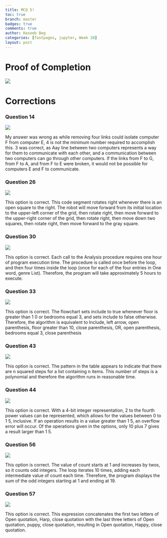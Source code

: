 ```yaml
---
title: MCQ 5!
toc: true
branch: master
badges: true
comments: true
author: Haseeb Beg
categories: [fastpages, jupyter, Week 28] 
layout: post
---
```


# Proof of Completion

![]({{site.baseurl}}/images/mcq5proof.png)

# Corrections

### Question 14
![]({{site.baseurl}}/images/mcq5q14.png)

My answer was wrong as while removing four links could isolate computer F from computer E, 4 is not the minimum number required to accomplish this. 3 was correct, as Aay line between two computers represents a way for them to communicate with each other, and a communication between two computers can go through other computers. If the links from F to G, from F to A, and from F to E were broken, it would not be possible for computers E and F to communicate.

### Question 26
![]({{site.baseurl}}/images/mcq5q26.png)

This option is correct. This code segment rotates right whenever there is an open square to the right. The robot will move forward from its initial location to the upper-left corner of the grid, then rotate right, then move forward to the upper-right corner of the grid, then rotate right, then move down two squares, then rotate right, then move forward to the gray square.

### Question 30
![]({{site.baseurl}}/images/mcq5q30.png)

This option is correct. Each call to the Analysis procedure requires one hour of program execution time. The procedure is called once before the loop, and then four times inside the loop (once for each of the four entries in One word, genre List). Therefore, the program will take approximately 5 hours to execute.

### Question 33
![]({{site.baseurl}}/images/mcq5q33.png)

This option is correct. The flowchart sets include to true whenever floor is greater than 1 0 or bedrooms equal 3, and sets include to false otherwise. Therefore, the algorithm is equivalent to Include, left arrow, open parenthesis, floor greater than 10, close parenthesis, OR, open parenthesis, bedrooms equal 3, close parenthesis

### Question 43
![]({{site.baseurl}}/images/mcq5q43.png)

This option is correct. The pattern in the table appears to indicate that there are n squared steps for a list containing n items. This number of steps is a polynomial and therefore the algorithm runs in reasonable time. 

### Question 44
![]({{site.baseurl}}/images/mcq5q44.png)

This option is correct. With a 4-bit integer representation, 2 to the fourth power values can be represented, which allows for the values between 0 to 1 5, inclusive. If an operation results in a value greater than 1 5, an overflow error will occur. Of the operations given in the options, only 10 plus 7 gives a result larger than 1 5.

### Question 56
![]({{site.baseurl}}/images/mcq5q56.png)

This option is correct. The value of count starts at 1 and increases by twos, so it counts odd integers. The loop iterates 10 times, adding each intermediate value of count each time. Therefore, the program displays the sum of the odd integers starting at 1 and ending at 19.

### Question 57
![]({{site.baseurl}}/images/mcq5q57.png)

This option is correct. This expression concatenates the first two letters of Open quotation, Harp, close quotation with the last three letters of Open quotation, puppy, close quotation, resulting in Open quotation, Happy, close quotation.

